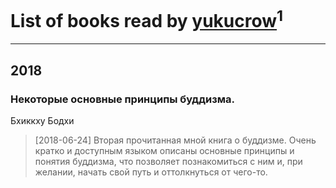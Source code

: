 # List of books read by [yukucrow](https://plus.google.com/114827603276481734117)<sup>1</sup>
---

## 2018

### Некоторые основные принципы буддизма.
Бхиккху Бодхи
> [2018-06-24] Вторая прочитанная мной книга о буддизме. Очень кратко и доступным языком описаны основные принципы и понятия буддизма, что позволяет познакомиться с ним и, при желании, начать свой путь и оттолкнуться от чего-то.



